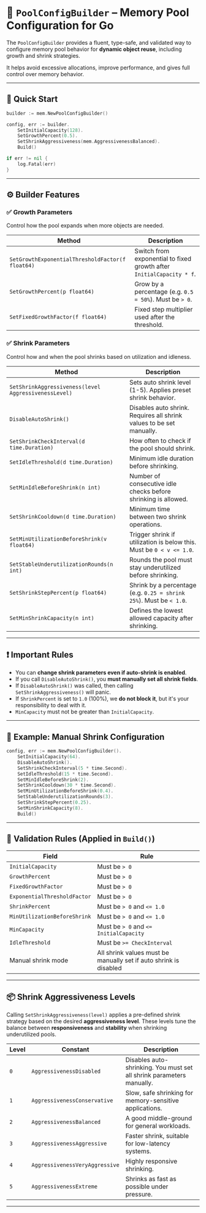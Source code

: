 # 🧠 `PoolConfigBuilder` – Memory Pool Configuration for Go

The `PoolConfigBuilder` provides a fluent, type-safe, and validated way to configure memory pool behavior for **dynamic object reuse**, including growth and shrink strategies.

It helps avoid excessive allocations, improve performance, and gives full control over memory behavior.

---

## 🚀 Quick Start

```go
builder := mem.NewPoolConfigBuilder()

config, err := builder.
	SetInitialCapacity(128).
	SetGrowthPercent(0.5).
	SetShrinkAggressiveness(mem.AggressivenessBalanced).
	Build()

if err != nil {
	log.Fatal(err)
}
```

---

## ⚙️ Builder Features

### ✅ Growth Parameters

Control how the pool expands when more objects are needed.

| Method                                           | Description                                                          |
| ------------------------------------------------ | -------------------------------------------------------------------- |
| `SetGrowthExponentialThresholdFactor(f float64)` | Switch from exponential to fixed growth after `InitialCapacity * f`. |
| `SetGrowthPercent(p float64)`                    | Grow by a percentage (e.g. `0.5 = 50%`). Must be `> 0`.              |
| `SetFixedGrowthFactor(f float64)`                | Fixed step multiplier used after the threshold.                      |

### ✅ Shrink Parameters

Control how and when the pool shrinks based on utilization and idleness.

| Method                                               | Description                                                          |
| ---------------------------------------------------- | -------------------------------------------------------------------- |
| `SetShrinkAggressiveness(level AggressivenessLevel)` | Sets auto shrink level (1-5). Applies preset shrink behavior.        |
| `DisableAutoShrink()`                                | Disables auto shrink. Requires all shrink values to be set manually. |
| `SetShrinkCheckInterval(d time.Duration)`            | How often to check if the pool should shrink.                        |
| `SetIdleThreshold(d time.Duration)`                  | Minimum idle duration before shrinking.                              |
| `SetMinIdleBeforeShrink(n int)`                      | Number of consecutive idle checks before shrinking is allowed.       |
| `SetShrinkCooldown(d time.Duration)`                 | Minimum time between two shrink operations.                          |
| `SetMinUtilizationBeforeShrink(v float64)`           | Trigger shrink if utilization is below this. Must be `0 < v <= 1.0`. |
| `SetStableUnderutilizationRounds(n int)`             | Rounds the pool must stay underutilized before shrinking.            |
| `SetShrinkStepPercent(p float64)`                    | Shrink by a percentage (e.g. `0.25 = shrink 25%`). Must be `< 1.0`.  |
| `SetMinShrinkCapacity(n int)`                        | Defines the lowest allowed capacity after shrinking.                 |

---

## ❗ Important Rules

- You can **change shrink parameters even if auto-shrink is enabled**.
- If you call `DisableAutoShrink()`, you **must manually set all shrink fields**.
- If `DisableAutoShrink()` was called, then calling `SetShrinkAggressiveness()` will panic.
- If `ShrinkPercent` is set to `1.0` (100%), we **do not block it**, but it's your responsibility to deal with it.
- `MinCapacity` must not be greater than `InitialCapacity`.

---

## 🧪 Example: Manual Shrink Configuration

```go
config, err := mem.NewPoolConfigBuilder().
	SetInitialCapacity(64).
	DisableAutoShrink().
	SetShrinkCheckInterval(5 * time.Second).
	SetIdleThreshold(15 * time.Second).
	SetMinIdleBeforeShrink(2).
	SetShrinkCooldown(30 * time.Second).
	SetMinUtilizationBeforeShrink(0.4).
	SetStableUnderutilizationRounds(3).
	SetShrinkStepPercent(0.25).
	SetMinShrinkCapacity(8).
	Build()
```

---

## 🧼 Validation Rules (Applied in `Build()`)

| Field                        | Rule                                                              |
| ---------------------------- | ----------------------------------------------------------------- |
| `InitialCapacity`            | Must be `> 0`                                                     |
| `GrowthPercent`              | Must be `> 0`                                                     |
| `FixedGrowthFactor`          | Must be `> 0`                                                     |
| `ExponentialThresholdFactor` | Must be `> 0`                                                     |
| `ShrinkPercent`              | Must be `> 0` and `<= 1.0`                                        |
| `MinUtilizationBeforeShrink` | Must be `> 0` and `<= 1.0`                                        |
| `MinCapacity`                | Must be `> 0` and `<= InitialCapacity`                            |
| `IdleThreshold`              | Must be `>= CheckInterval`                                        |
| Manual shrink mode           | All shrink values must be manually set if auto shrink is disabled |

---

## 📦 Shrink Aggressiveness Levels

Calling `SetShrinkAggressiveness(level)` applies a pre-defined shrink strategy based on the desired **aggressiveness level**. These levels tune the balance between **responsiveness** and **stability** when shrinking underutilized pools.

| Level | Constant                       | Description                                                           |
| ----- | ------------------------------ | --------------------------------------------------------------------- |
| `0`   | `AggressivenessDisabled`       | Disables auto-shrinking. You must set all shrink parameters manually. |
| `1`   | `AggressivenessConservative`   | Slow, safe shrinking for memory-sensitive applications.               |
| `2`   | `AggressivenessBalanced`       | A good middle-ground for general workloads.                           |
| `3`   | `AggressivenessAggressive`     | Faster shrink, suitable for low-latency systems.                      |
| `4`   | `AggressivenessVeryAggressive` | Highly responsive shrinking.                                          |
| `5`   | `AggressivenessExtreme`        | Shrinks as fast as possible under pressure.                           |

---
